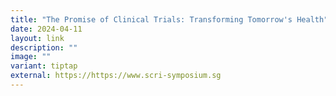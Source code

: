```yaml
---
title: "The Promise of Clinical Trials: Transforming Tomorrow's Health"
date: 2024-04-11
layout: link
description: ""
image: ""
variant: tiptap
external: https://https://www.scri-symposium.sg
---
```

